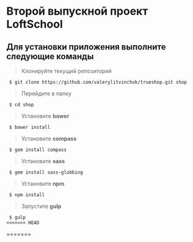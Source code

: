 # Второй выпускной проект LoftSchool
## Для установки приложения выполните следующие команды

> Клонируйте текущий репозиторий

```
 $ git clone https://github.com/valerylitvinchuk/trueshop.git shop
```
> Перейдите в папку

```
 $ cd shop
```
> Установите **bower**

```
 $ bower install
```
> Установите **compass**

```
 $ gem install compass
```
> Установите **sass**

```
 $ gem install sass-globbing
```
> Установите **npm**

```
 $ npm install
```
> Запустите **gulp**

```
 $ gulp
<<<<<<< HEAD
```
=======
```
